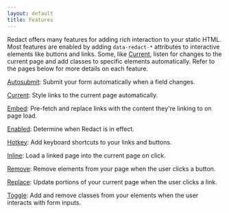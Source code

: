 ```yaml
---
layout: default
title: Features
---
```

Redact offers many features for adding rich interaction to your static HTML. Most features are enabled by adding `data-redact-*` attributes to interactive elements like buttons and links. Some, like [Current]({{site.baseurl}}/features/current), listen for changes to the current page and add classes to specific elements automatically. Refer to the pages below for more details on each feature.

[Autosubmit]({{site.baseurl}}/features/autosubmit): Submit your form automatically when a field changes.

[Current]({{site.baseurl}}/features/current): Style links to the current page automatically.

[Embed]({{site.baseurl}}/features/embed): Pre-fetch and replace links with the content they're linking to on page load.

[Enabled]({{site.baseurl}}/features/enabled): Determine when Redact is in effect.

[Hotkey]({{site.baseurl}}/features/hotkey): Add keyboard shortcuts to your links and buttons.

[Inline]({{site.baseurl}}/features/inline): Load a linked page into the current page on click.

[Remove]({{site.baseurl}}/features/remove): Remove elements from your page when the user clicks a button.

[Replace]({{site.baseurl}}/features/replace): Update portions of your current page when the user clicks a link.

[Toggle]({{site.baseurl}}/features/toggle): Add and remove classes from your elements when the user interacts with form inputs.
